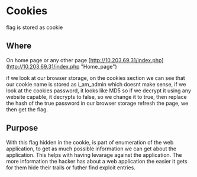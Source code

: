 # Cookies

flag is stored as cookie 

## Where

On home page or any other page [http://10.203.69.31/index.php](http://10.203.69.31/index.php "Home_page")

if we look at our browser storage, on the cookies section we can see that our cookie name is stored as i_am_admin which doesnt make sense, if we look at the cookies password, it looks like MD5 so if we decrypt it using any website capable, it decrypts to false, so we change it to true, then replace the hash of the true password in our browser storage refresh the page, we then get the flag.

## Purpose
With this flag hidden in the cookie, is part of enumeration of the web application, to get as much possible information we can get about the application. This helps with having levarage against the application. The more information the hacker has about a web application the easier it gets for them hide their trails or futher find exploit entries.
